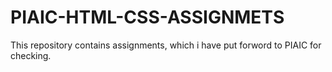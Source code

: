 # PIAIC-HTML-CSS-ASSIGNMETS
This repository contains assignments, which i have put forword to PIAIC for checking.
